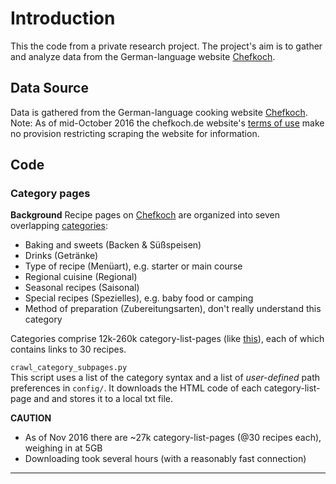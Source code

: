 # Introduction
This the code from a private research project. The project's aim is to gather and analyze data from the German-language website [Chefkoch][chefkoch].

## Data Source
Data is gathered from the German-language cooking website [Chefkoch][chefkoch].  
Note: As of mid-October 2016 the chefkoch.de website's [terms of use][agb] make no provision restricting scraping the website for information.

## Code

### Category pages
**Background**
Recipe pages on [Chefkoch][chefkoch] are organized into seven overlapping [categories][categories]:
* Baking and sweets (Backen & Süßspeisen)
* Drinks (Getränke)
* Type of recipe (Menüart), e.g. starter or main course
* Regional cuisine (Regional)
* Seasonal recipes (Saisonal)
* Special recipes (Spezielles), e.g. baby food or camping
* Method of preparation (Zubereitungsarten), don't really understand this category

Categories comprise 12k-260k category-list-pages (like [this][cat-example]), each of which contains links to 30 recipes.

`crawl_category_subpages.py`  
This script uses a list of the category syntax and a list of *user-defined* path preferences in `config/`.
It downloads the HTML code of each category-list-page and and stores it to a local txt file.

**CAUTION**
* As of Nov 2016 there are ~27k category-list-pages (@30 recipes each), weighing in at 5GB
* Downloading took several hours (with a reasonably fast connection)


---
[chefkoch]: http://www.chefkoch.de
[agb]: http://www.chefkoch.de/terms-of-use.phps
[categories]: http://www.chefkoch.de/rezepte/kategorien/
[cat-example]: http://www.chefkoch.de/rs/s0g61/Zubereitungsarten.html

